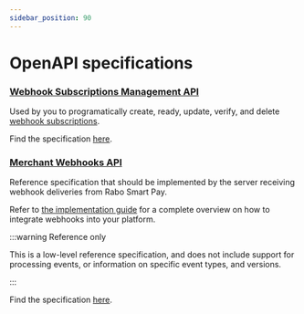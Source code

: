 ```yaml
---
sidebar_position: 90
---
```


# OpenAPI specifications


### [Webhook Subscriptions Management API](/oas/webhook-subscriptions-management-api)
Used by you to programatically create, ready, update, verify, and delete
[webhook subscriptions](../webhooks/managing-subscriptions.md).

Find the specification [here](/oas/webhook-subscriptions-management-api).

### [Merchant Webhooks API](/oas/merchant-webhooks-api)
Reference specification that should be implemented by the server receiving webhook deliveries from Rabo Smart Pay.

Refer to [the implementation guide](../webhooks/implementation-guide.md) for a complete overview on how to integrate
webhooks into your platform.

:::warning Reference only

This is a low-level reference specification, and does not include support for processing events, or information on
specific event types, and versions.

:::

Find the specification [here](/oas/merchant-webhooks-api).